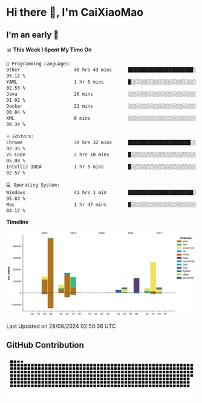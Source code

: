 # Hi there 👋, I'm CaiXiaoMao

## I'm an early 🐤
<!--START_SECTION:waka-->
📊 **This Week I Spent My Time On** 

```text
💬 Programming Languages: 
Other                    40 hrs 43 mins      ████████████████████████░   95.12 % 
YAML                     1 hr 5 mins         █░░░░░░░░░░░░░░░░░░░░░░░░   02.53 % 
Java                     26 mins             ░░░░░░░░░░░░░░░░░░░░░░░░░   01.02 % 
Docker                   21 mins             ░░░░░░░░░░░░░░░░░░░░░░░░░   00.84 % 
XML                      8 mins              ░░░░░░░░░░░░░░░░░░░░░░░░░   00.34 % 

🔥 Editors: 
Chrome                   39 hrs 32 mins      ███████████████████████░░   92.35 % 
VS Code                  2 hrs 10 mins       █░░░░░░░░░░░░░░░░░░░░░░░░   05.08 % 
IntelliJ IDEA            1 hr 5 mins         █░░░░░░░░░░░░░░░░░░░░░░░░   02.57 % 

💻 Operating System: 
Windows                  41 hrs 1 min        ████████████████████████░   95.83 % 
Mac                      1 hr 47 mins        █░░░░░░░░░░░░░░░░░░░░░░░░   04.17 % 
```

**Timeline**

![Lines of Code chart](https://raw.githubusercontent.com/caixiaomao/caixiaomao/main/assets/bar_graph.png)


 Last Updated on 28/08/2024 02:50:36 UTC
<!--END_SECTION:waka-->

## GitHub Contribution
<picture>
  <source media="(prefers-color-scheme: dark)" srcset="/dist/snake/github-contribution-grid-snake-dark.svg" />
  <source media="(prefers-color-scheme: light)" srcset="/dist/snake/github-contribution-grid-snake.svg" />
  <img alt="github contribution grid snake animation" src="/dist/snake/github-contribution-grid-snake.svg" />
</picture>
